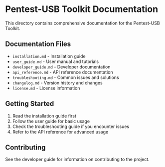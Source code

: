 # Pentest-USB Toolkit Documentation

This directory contains comprehensive documentation for the Pentest-USB Toolkit.

## Documentation Files

- `installation.md` - Installation guide
- `user_guide.md` - User manual and tutorials  
- `developer_guide.md` - Developer documentation
- `api_reference.md` - API reference documentation
- `troubleshooting.md` - Common issues and solutions
- `changelog.md` - Version history and changes
- `license.md` - License information

## Getting Started

1. Read the installation guide first
2. Follow the user guide for basic usage
3. Check the troubleshooting guide if you encounter issues
4. Refer to the API reference for advanced usage

## Contributing

See the developer guide for information on contributing to the project.